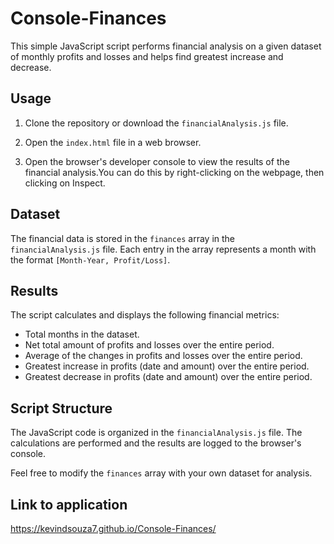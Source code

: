 # Console-Finances

This simple JavaScript script performs financial analysis on a given dataset of monthly profits and losses and helps find greatest increase and decrease.

## Usage

1. Clone the repository or download the `financialAnalysis.js` file.

2. Open the `index.html` file in a web browser.

3. Open the browser's developer console to view the results of the financial analysis.You can do this by right-clicking on the webpage, then clicking on Inspect.

## Dataset

The financial data is stored in the `finances` array in the `financialAnalysis.js` file. Each entry in the array represents a month with the format `[Month-Year, Profit/Loss]`.

## Results

The script calculates and displays the following financial metrics:

- Total months in the dataset.
- Net total amount of profits and losses over the entire period.
- Average of the changes in profits and losses over the entire period.
- Greatest increase in profits (date and amount) over the entire period.
- Greatest decrease in profits (date and amount) over the entire period.

## Script Structure

The JavaScript code is organized in the `financialAnalysis.js` file. The calculations are performed and the results are logged to the browser's console.

Feel free to modify the `finances` array with your own dataset for analysis.

## Link to application
https://kevindsouza7.github.io/Console-Finances/